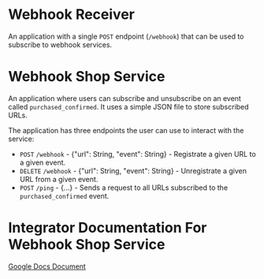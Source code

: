 # Webhook Receiver
An application with a single `POST` endpoint (`/webhook`) that can be used to subscribe to webhook services.

# Webhook Shop Service
An application where users can subscribe and unsubscribe on an event called `purchased_confirmed`. It uses a simple JSON file to store subscribed URLs.  

The application has three endpoints the user can use to interact with the service:
- `POST` `/webhook` - {"url": String, "event": String} - Registrate a given URL to a given event.
- `DELETE` `/webhook` - {"url": String, "event": String} - Unregistrate a given URL from a given event.
- `POST` `/ping` - {...} - Sends a request to all URLs subscribed to the `purchased_confirmed` event.

# Integrator Documentation For Webhook Shop Service
[Google Docs Document](https://docs.google.com/document/d/1kgYkYe18bapqxWUo5ZxMqCzWig4CxjTppvMt1Lkoaw0/edit?usp=sharing)

